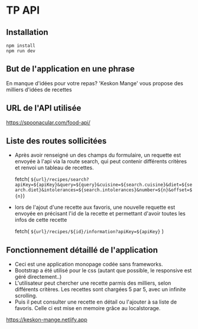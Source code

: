 # TP API

## Installation

```
npm install
npm run dev
```

## But de l'application en une phrase

En manque d'idées pour votre repas? 'Keskon Mange' vous propose des milliers d'idées de recettes

## URL de l'API utilisée

https://spoonacular.com/food-api/

## Liste des routes sollicitées

- Après avoir renseigné un des champs du formulaire, un requette est envoyée à l'api via la route search, qui peut contenir différents critères et renvoi un tableau de recettes.

  fetch(
  `${url}/recipes/search?apiKey=${apiKey}&query=${query}&cuisine=${search.cuisine}&diet=${search.diet}&intolerances=${search.intolerances}&number=${n}&offset=${n}`)

- lors de l'ajout d'une recette aux favoris, une nouvelle requette est envoyée en précisant l'id de la recette et permettant d'avoir toutes les infos de cette recette

  fetch(
  `${url}/recipes/${id}/information?apiKey=${apiKey}`
  )

## Fonctionnement détaillé de l'application

- Ceci est une application monopage codée sans frameworks.
- Bootstrap a été utilisé pour le css (autant que possible, le responsive est géré directement..)
- L'utilisateur peut chercher une recette parmis des milliers, selon différents critères. Les recettes sont chargées 5 par 5, avec un infinite scrolling.
- Puis il peut consulter une recette en détail ou l'ajouter à sa liste de favoris. Celle ci est mise en memoire grâce au localstorage.

https://keskon-mange.netlify.app
